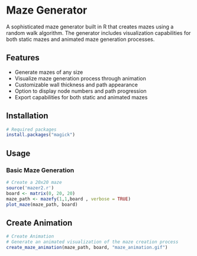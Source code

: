 # Maze Generator

A sophisticated maze generator built in R that creates mazes using a random walk algorithm. The generator includes visualization capabilities for both static mazes and animated maze generation processes.

## Features

- Generate mazes of any size
- Visualize maze generation process through animation
- Customizable wall thickness and path appearance
- Option to display node numbers and path progression
- Export capabilities for both static and animated mazes

## Installation

```R
# Required packages
install.packages("magick")
```

## Usage
### Basic Maze Generation
```R
# Create a 20x20 maze
source('mazer2.r')
board <- matrix(0, 20, 20)
maze_path <- mazefy(1,1,board , verbose = TRUE)
plot_maze(maze_path, board)

```

## Create Animation
```R
# Create Animation
# Generate an animated visualization of the maze creation process
create_maze_animation(maze_path, board, "maze_animation.gif")
```
